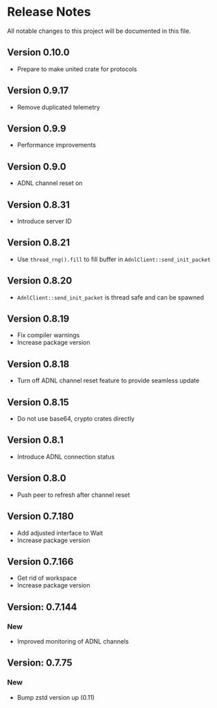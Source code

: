 # Release Notes

All notable changes to this project will be documented in this file.

## Version 0.10.0

- Prepare to make united crate for protocols

## Version 0.9.17

- Remove duplicated telemetry

## Version 0.9.9

- Performance improvements

## Version 0.9.0

- ADNL channel reset on

## Version 0.8.31

- Introduce server ID

## Version 0.8.21

- Use `thread_rng().fill` to fill buffer in  `AdnlClient::send_init_packet`

## Version 0.8.20

- `AdnlClient::send_init_packet` is thread safe and can be spawned

## Version 0.8.19

- Fix compiler warnings
- Increase package version

## Version 0.8.18

- Turn off ADNL channel reset feature to provide seamless update

## Version 0.8.15

- Do not use base64, crypto crates directly

## Version 0.8.1

- Introduce ADNL connection status

## Version 0.8.0

- Push peer to refresh after channel reset

## Version 0.7.180

- Add adjusted interface to Wait
- Increase package version

## Version 0.7.166

- Get rid of workspace
- Increase package version

## Version: 0.7.144

### New

- Improved monitoring of ADNL channels

## Version: 0.7.75

### New

- Bump zstd version up (0.11)
